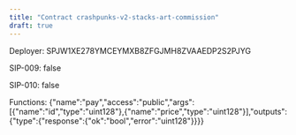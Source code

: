 ```yaml
---
title: "Contract crashpunks-v2-stacks-art-commission"
draft: true
---
```

Deployer: SPJW1XE278YMCEYMXB8ZFGJMH8ZVAAEDP2S2PJYG

SIP-009: false

SIP-010: false

Functions:
{"name":"pay","access":"public","args":[{"name":"id","type":"uint128"},{"name":"price","type":"uint128"}],"outputs":{"type":{"response":{"ok":"bool","error":"uint128"}}}}
